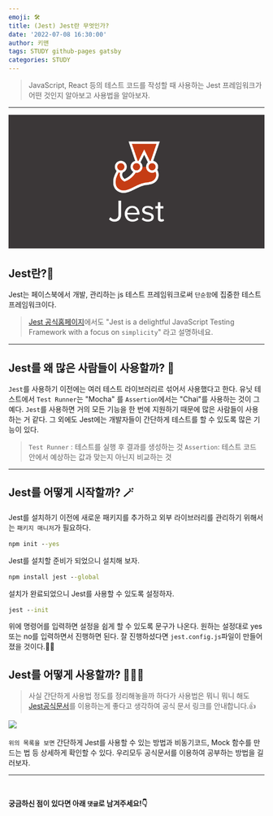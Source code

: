 ```yaml
---
emoji: 🛠
title: (Jest) Jest란 무엇인가?
date: '2022-07-08 16:30:00'
author: 키맨
tags: STUDY github-pages gatsby
categories: STUDY
---
```


> JavaScript, React 등의 테스트 코드를 작성할 때 사용하는 Jest 프레임워크가 어떤 것인지 알아보고 사용법을 알아보자.

---

<img alt="jest-image-01.png" src="./jest-image-01.png" >

## Jest란?🧐

Jest는 페이스북에서 개발, 관리하는 js 테스트 프레임워크로써 `단순함`에 집중한 테스트 프레임워크이다.

> [Jest 공식홈페이지](https://jestjs.io/)에서도 "Jest is a delightful JavaScript Testing Framework with a focus on `simplicity`" 라고 설명하네요.

---

## Jest를 왜 많은 사람들이 사용할까? 🤔

`Jest`를 사용하기 이전에는 여러 테스트 라이브러리르 섞어서 사용했다고 한다. 유닛 테스트에서 `Test Runner`는 "Mocha" 를 `Assertion`에서는 "Chai"를 사용하는 것이 그 예다. `Jest`를 사용하면 거의 모든 기능을 한 번에 지원하기 때문에 많은 사람들이 사용하는 거 같다. 그 외에도 Jest에는 개발자들이 간단하게 테스트를 할 수 있도록 많은 기능이 있다.

> `Test Runner` : 테스트를 실행 후 결과를 생성하는 것
> `Assertion`: 테스트 코드 안에서 예상하는 값과 맞는지 아닌지 비교하는 것

---

## Jest를 어떻게 시작할까? 🪄

Jest를 설치하기 이전에 새로운 패키지를 추가하고 외부 라이브러리를 관리하기 위해서는 `패키지 매니저`가 필요하다.

```cmd
npm init --yes
```

Jest를 설치할 준비가 되었으니 설치해 보자.

```cmd
npm install jest --global
```

설치가 완료되었으니 Jest를 사용할 수 있도록 설정하자.

```cmd
jest --init
```

위에 명령어를 입력하면 설정을 쉽게 할 수 있도록 문구가 나온다. 원하는 설정대로 yes 또는 no를 입력하면서 진행하면 된다. 잘 진행하셨다면 `jest.config.js`파일이 만들어졌을 것이다.👍🏻

## Jest를 어떻게 사용할까? 🧑🏻‍💻

> 사실 간단하게 사용법 정도를 정리해놓을까 하다가 사용법은 뭐니 뭐니 해도 [Jest공식문서](https://jestjs.io/docs/getting-started)를 이용하는게 좋다고 생각하여 공식 문서 링크를 안내합니다.👍

![](https://images.velog.io/images/jooyoung/post/d0af70aa-6fc8-4718-af08-f28778f92012/%E1%84%86%E1%85%AE%E1%84%8C%E1%85%A6%202.png)

`위의 목록을 보면` 간단하게 Jest를 사용할 수 있는 방법과 비동기코드, Mock 함수를 만드는 법 등 상세하게 확인할 수 있다. 우리모두 공식문서를 이용하여 공부하는 방법을 길러보자.

---

<br/>

**궁금하신 점이 있다면 아래 `댓글`로 남겨주세요!👇**

```toc

```
